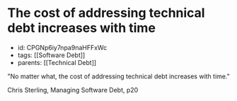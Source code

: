 # The cost of addressing technical debt increases with time
* id: CPGNp6iy7npa9naHFFxWc
* tags: [[Software Debt]]
* parents: [[Technical Debt]]

"No matter what, the cost of addressing technical debt increases with time."

Chris Sterling, Managing Software Debt, p20